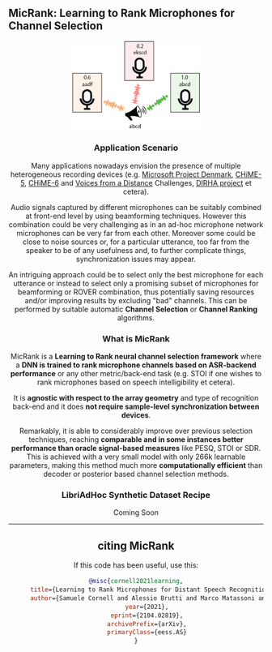## MicRank: Learning to Rank Microphones for Channel Selection

<div align="center">
<img src="images/channelselection.png" width="50%">

### Application Scenario

Many applications nowadays envision the presence of multiple heterogeneous recording devices (e.g. [Microsoft Project Denmark](https://www.microsoft.com/en-us/research/project/project-denmark/), 
[CHiME-5](http://spandh.dcs.shef.ac.uk/chime_challenge/CHiME5/data.html), [CHiME-6](https://chimechallenge.github.io/chime6/) and [Voices from a Distance](https://arxiv.org/abs/1902.10828) Challenges, [DIRHA project](https://dirha.fbk.eu/) et cetera).

Audio signals captured by different microphones can be suitably combined at front-end level by using beamforming techniques. 
However this combination could be very challenging as in an ad-hoc microphone network microphones can be very far from each other. 
Moreover some could be close to noise sources or, for a particular utterance, too far from the speaker to be of any usefulness and, to 
further complicate things, synchronization issues may appear. 

An intriguing approach could be to select only the best microphone for each utterance or instead to select only a promising subset of 
microphones for beamforming or ROVER combination, thus potentially saving resources and/or improving results by excluding "bad" channels.
This can be performed by suitable automatic **Channel Selection** or **Channel Ranking** algorithms.

### What is MicRank

MicRank is a **Learning to Rank neural channel selection framework** where a **DNN is trained to rank microphone channels based on ASR-backend performance** 
or any other metric/back-end task (e.g. STOI if one wishes to rank microphones based on speech intelligibility et cetera).

It is **agnostic with respect to the array geometry** and type of recognition back-end and it 
does **not require sample-level synchronization between devices**. 

Remarkably, it is able to considerably improve over previous selection techniques, 
reaching **comparable and in some instances better performance than oracle signal-based measures** like PESQ, STOI or SDR. 
This is achieved with a very small model with only 266k learnable parameters, making this method much more **computationally efficient**
than decoder or posterior based channel selection methods.


### LibriAdHoc Synthetic Dataset Recipe

Coming Soon 

---

## citing MicRank
If this code has been useful, use this:
```BibTex
@misc{cornell2021learning,
      title={Learning to Rank Microphones for Distant Speech Recognition}, 
      author={Samuele Cornell and Alessio Brutti and Marco Matassoni and Stefano Squartini},
      year={2021},
      eprint={2104.02819},
      archivePrefix={arXiv},
      primaryClass={eess.AS}
}
```




